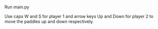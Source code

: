 Run main.py

Use caps W and S for player 1 and arrow keys Up and Down for player 2 to move the paddles up and down respectively. 
